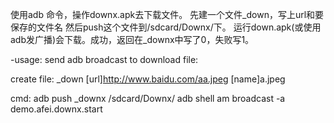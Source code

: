 使用adb 命令，操作downx.apk去下载文件。
先建一个文件_down，写上url和要保存的文件名
然后push这个文件到/sdcard/Downx/下。
运行down.apk(或使用adb发广播)会下载。成功，返回在_downx中写了0，失败写1。

-usage: send adb broadcast to download file:

create file: _down
[url]http://www.baidu.com/aa.jpeg
[name]a.jpeg

cmd:
adb push _downx /sdcard/Downx/
adb shell am broadcast  -a demo.afei.downx.start

